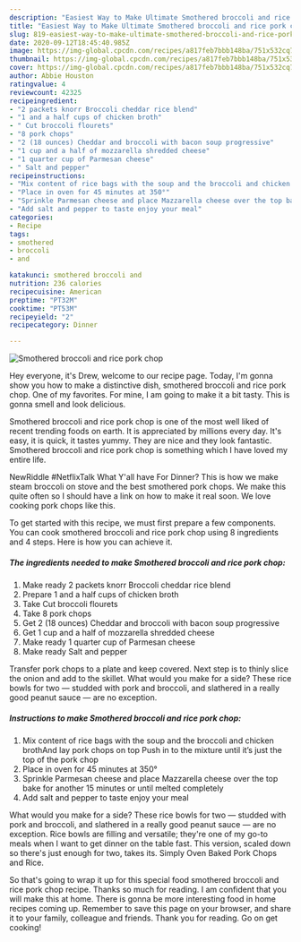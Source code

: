 ```yaml
---
description: "Easiest Way to Make Ultimate Smothered broccoli and rice pork chop"
title: "Easiest Way to Make Ultimate Smothered broccoli and rice pork chop"
slug: 819-easiest-way-to-make-ultimate-smothered-broccoli-and-rice-pork-chop
date: 2020-09-12T18:45:40.985Z
image: https://img-global.cpcdn.com/recipes/a817feb7bbb148ba/751x532cq70/smothered-broccoli-and-rice-pork-chop-recipe-main-photo.jpg
thumbnail: https://img-global.cpcdn.com/recipes/a817feb7bbb148ba/751x532cq70/smothered-broccoli-and-rice-pork-chop-recipe-main-photo.jpg
cover: https://img-global.cpcdn.com/recipes/a817feb7bbb148ba/751x532cq70/smothered-broccoli-and-rice-pork-chop-recipe-main-photo.jpg
author: Abbie Houston
ratingvalue: 4
reviewcount: 42325
recipeingredient:
- "2 packets knorr Broccoli cheddar rice blend"
- "1 and a half cups of chicken broth"
- " Cut broccoli flourets"
- "8 pork chops"
- "2 (18 ounces) Cheddar and broccoli with bacon soup progressive"
- "1 cup and a half of mozzarella shredded cheese"
- "1 quarter cup of Parmesan cheese"
- " Salt and pepper"
recipeinstructions:
- "Mix content of rice bags with the soup and the broccoli and chicken brothAnd lay pork chops on top Push in to the mixture until it’s just the top of the pork chop"
- "Place in oven for 45 minutes at 350°"
- "Sprinkle Parmesan cheese and place Mazzarella cheese over the top bake for another 15 minutes or until melted completely"
- "Add salt and pepper to taste enjoy your meal"
categories:
- Recipe
tags:
- smothered
- broccoli
- and

katakunci: smothered broccoli and 
nutrition: 236 calories
recipecuisine: American
preptime: "PT32M"
cooktime: "PT53M"
recipeyield: "2"
recipecategory: Dinner

---
```



![Smothered broccoli and rice pork chop](https://img-global.cpcdn.com/recipes/a817feb7bbb148ba/751x532cq70/smothered-broccoli-and-rice-pork-chop-recipe-main-photo.jpg)

Hey everyone, it's Drew, welcome to our recipe page. Today, I'm gonna show you how to make a distinctive dish, smothered broccoli and rice pork chop. One of my favorites. For mine, I am going to make it a bit tasty. This is gonna smell and look delicious.

Smothered broccoli and rice pork chop is one of the most well liked of recent trending foods on earth. It is appreciated by millions every day. It's easy, it is quick, it tastes yummy. They are nice and they look fantastic. Smothered broccoli and rice pork chop is something which I have loved my entire life.

NewRiddle #NetflixTalk What Y&#39;all have For Dinner? This is how we make steam broccoli on stove and the best smothered pork chops. We make this quite often so I should have a link on how to make it real soon. We love cooking pork chops like this.


To get started with this recipe, we must first prepare a few components. You can cook smothered broccoli and rice pork chop using 8 ingredients and 4 steps. Here is how you can achieve it.

<!--inarticleads1-->

##### The ingredients needed to make Smothered broccoli and rice pork chop:

1. Make ready 2 packets knorr Broccoli cheddar rice blend
1. Prepare 1 and a half cups of chicken broth
1. Take  Cut broccoli flourets
1. Take 8 pork chops
1. Get 2 (18 ounces) Cheddar and broccoli with bacon soup progressive
1. Get 1 cup and a half of mozzarella shredded cheese
1. Make ready 1 quarter cup of Parmesan cheese
1. Make ready  Salt and pepper


Transfer pork chops to a plate and keep covered. Next step is to thinly slice the onion and add to the skillet. What would you make for a side? These rice bowls for two — studded with pork and broccoli, and slathered in a really good peanut sauce — are no exception. 

<!--inarticleads2-->

##### Instructions to make Smothered broccoli and rice pork chop:

1. Mix content of rice bags with the soup and the broccoli and chicken brothAnd lay pork chops on top Push in to the mixture until it’s just the top of the pork chop
1. Place in oven for 45 minutes at 350°
1. Sprinkle Parmesan cheese and place Mazzarella cheese over the top bake for another 15 minutes or until melted completely
1. Add salt and pepper to taste enjoy your meal


What would you make for a side? These rice bowls for two — studded with pork and broccoli, and slathered in a really good peanut sauce — are no exception. Rice bowls are filling and versatile; they&#39;re one of my go-to meals when I want to get dinner on the table fast. This version, scaled down so there&#39;s just enough for two, takes its. Simply Oven Baked Pork Chops and Rice. 

So that's going to wrap it up for this special food smothered broccoli and rice pork chop recipe. Thanks so much for reading. I am confident that you will make this at home. There is gonna be more interesting food in home recipes coming up. Remember to save this page on your browser, and share it to your family, colleague and friends. Thank you for reading. Go on get cooking!

